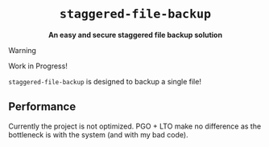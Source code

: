 <div align="center">

# `staggered-file-backup`

**An easy and secure staggered file backup solution**

</div>

> [!WARNING]
> Work in Progress!

`staggered-file-backup` is designed to backup a single file!

## Performance

Currently the project is not optimized.
PGO + LTO make no difference as the bottleneck is with the system (and with my bad code).
